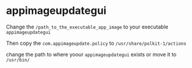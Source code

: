 # appimageupdategui

Change the ```/path_to_the_executable_app_image``` to your executable ```appimageupdategui``` 

Then copy the ```com.appimageupdate.policy``` to ```/usr/share/polkit-1/actions```

change the path to where yoour ```appimageupdategui``` exists or move it to ```/usr/bin/```




